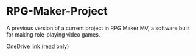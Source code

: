 # RPG-Maker-Project
A previous version of a current project in RPG Maker MV, a software built for making role-playing video games.

[OneDrive link (read only)](https://1drv.ms/u/s!AtYN39zAh_Y_id9TDPCHZjW4nXa1Sg?e=IROB4V)
